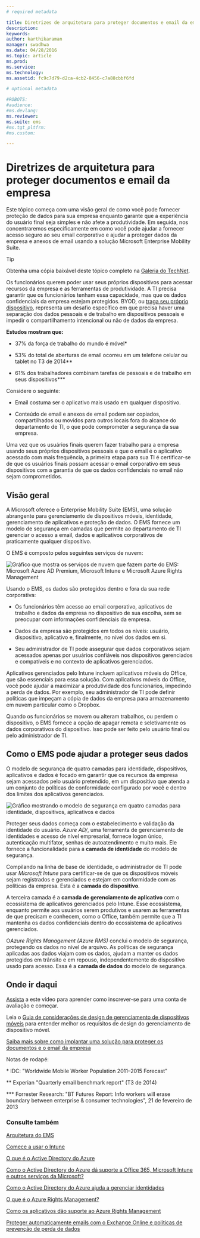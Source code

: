 ```yaml
---
# required metadata

title: Diretrizes de arquitetura para proteger documentos e email da empresa
description:
keywords:
author: karthikaraman
manager: swadhwa
ms.date: 04/28/2016
ms.topic: article
ms.prod:
ms.service:
ms.technology:
ms.assetid: fc9c7d79-d2ca-4cb2-8456-c7a88cbbf6fd

# optional metadata

#ROBOTS:
#audience:
#ms.devlang:
ms.reviewer: 
ms.suite: ems
#ms.tgt_pltfrm:
#ms.custom:

---
```


# Diretrizes de arquitetura para proteger documentos e email da empresa
Este tópico começa com uma visão geral de como você pode fornecer proteção de dados para sua empresa enquanto garante que a experiência do usuário final seja simples e não afete a produtividade. Em seguida, nos concentraremos especificamente em como você pode ajudar a fornecer acesso seguro ao seu email corporativo e ajudar a proteger dados da empresa e anexos de email usando a solução Microsoft Enterprise Mobility Suite.

> [!TIP]
> Obtenha uma cópia baixável deste tópico completo na [Galeria do TechNet](https://gallery.technet.microsoft.com/Managing-Access-and-Help-b7a05d0d/file/140056/1/Managing%20Access%20and%20Help%20Protect%20Corporate%20Email%20Data%20on%20Mobile%20Devices.pdf).

Os funcionários querem poder usar seus próprios dispositivos para acessar recursos da empresa e as ferramentas de produtividade. A TI precisa garantir que os funcionários tenham essa capacidade, mas que os dados confidenciais da empresa estejam protegidos. BYOD, ou [traga seu próprio dispositivo](../Solutions/byod-design-considerations-guide.md), representa um desafio específico em que precisa haver uma separação dos dados pessoais e de trabalho em dispositivos pessoais e impedir o compartilhamento intencional ou não de dados da empresa.

**Estudos mostram que:**

-   37% da força de trabalho do mundo é móvel&#42;

-   53% do total de aberturas de email ocorreu em um telefone celular ou tablet no T3 de 2014&#42;&#42;

-   61% dos trabalhadores combinam tarefas de pessoais e de trabalho em seus dispositivos&#42;&#42;&#42;

Considere o seguinte:

-   Email costuma ser o aplicativo mais usado em qualquer dispositivo.

-   Conteúdo de email e anexos de email podem ser copiados, compartilhados ou movidos para outros locais fora do alcance do departamento de TI, o que pode comprometer a segurança da sua empresa.

Uma vez que os usuários finais querem fazer trabalho para a empresa usando seus próprios dispositivos pessoais e que o email é o aplicativo acessado com mais frequência, a primeira etapa para sua TI é certificar-se de que os usuários finais possam acessar o email corporativo em seus dispositivos com a garantia de que os dados confidenciais no email não sejam comprometidos.

## Visão geral
A Microsoft oferece o Enterprise Mobility Suite (EMS), uma solução abrangente para gerenciamento de dispositivos móveis, identidade, gerenciamento de aplicativos e proteção de dados. O EMS fornece um modelo de segurança em camadas que permite ao departamento de TI gerenciar o acesso a email, dados e aplicativos corporativos de praticamente qualquer dispositivo.

O EMS é composto pelos seguintes serviços de nuvem:

![Gráfico que mostra os serviços de nuvem que fazem parte do EMS: Microsoft Azure AD Premium, Microsoft Intune e Microsoft Azure Rights Management](./media/ProtectEmail/Enterprise-Mobility-Suite.png)

Usando o EMS, os dados são protegidos dentro e fora da sua rede corporativa:

-   Os funcionários têm acesso ao email corporativo, aplicativos de trabalho e dados da empresa no dispositivo de sua escolha, sem se preocupar com informações confidenciais da empresa.

-   Dados da empresa são protegidos em todos os níveis: usuário, dispositivo, aplicativo e, finalmente, no nível dos dados em si.

-   Seu administrador de TI pode assegurar que dados corporativos sejam acessados apenas por usuários confiáveis nos dispositivos gerenciados e compatíveis e no contexto de aplicativos gerenciados.

Aplicativos gerenciados pelo Intune incluem aplicativos móveis do Office, que são essenciais para essa solução. Com aplicativos móveis do Office, você pode ajudar a maximizar a produtividade dos funcionários, impedindo a perda de dados. Por exemplo, seu administrador de TI pode definir políticas que impeçam a cópia de dados da empresa para armazenamento em nuvem particular como o Dropbox.

Quando os funcionários se movem ou alteram trabalhos, ou perdem o dispositivo, o EMS fornece a opção de apagar remota e seletivamente os dados corporativos do dispositivo. Isso pode ser feito pelo usuário final ou pelo administrador de TI.

## Como o EMS pode ajudar a proteger seus dados
O modelo de segurança de quatro camadas para identidade, dispositivos, aplicativos e dados é focado em garantir que os recursos da empresa sejam acessados pelo usuário pretendido, em um dispositivo que atenda a um conjunto de políticas de conformidade configurado por você e dentro dos limites dos aplicativos gerenciados.

![Gráfico mostrando o modelo de segurança em quatro camadas para identidade, dispositivos, aplicativos e dados](./media/ProtectEmail/Protecting_your_data.png)

Proteger seus dados começa com o estabelecimento e validação da identidade do usuário. *Azure AD/*, uma ferramenta de gerenciamento de identidades e acesso de nível empresarial, fornece logon único, autenticação multifator, senhas de autoatendimento e muito mais. Ele fornece a funcionalidade para a **camada de identidade** do modelo de segurança.

Compilando na linha de base de identidade, o administrador de TI pode usar *Microsoft Intune* para certificar-se de que os dispositivos móveis sejam registrados e gerenciados e estejam em conformidade com as políticas da empresa. Esta é a **camada do dispositivo**.

A terceira camada é a **camada de gerenciamento de aplicativo** com o ecossistema de aplicativos gerenciados pelo Intune. Esse ecossistema, enquanto permite aos usuários serem produtivos e usarem as ferramentas de que precisam e conhecem, como o Office, também permite que a TI mantenha os dados confidenciais dentro do ecossistema de aplicativos gerenciados.

O*Azure Rights Management (Azure RMS)* conclui o modelo de segurança, protegendo os dados no nível de arquivo. As políticas de segurança aplicadas aos dados viajam com os dados, ajudam a manter os dados protegidos em trânsito e em repouso, independentemente do dispositivo usado para acesso. Essa é a **camada de dados** do modelo de segurança.

## Onde ir daqui
[Assista](https://www.youtube.com/watch?v=ltcZvm4VOFU) a este vídeo para aprender como inscrever-se para uma conta de avaliação e começar.

Leia o [Guia de considerações de design de gerenciamento de dispositivos móveis](../Solutions/mdm-design-considerations-guide.md) para entender melhor os requisitos de design do gerenciamento de dispositivo móvel.

[Saiba mais sobre como implantar uma solução para proteger os documentos e o email da empresa](../Solutions/learn-how-to-deploy-a-solution-for-protecting-company-email-and-documents.md)

Notas de rodapé:

&#42; IDC: "Worldwide Mobile Worker Population 2011–2015 Forecast"

&#42;&#42; Experian "Quarterly email benchmark report" (T3 de 2014)

&#42;&#42;&#42; Forrester Research: "BT Futures Report: Info workers will erase boundary between enterprise &amp; consumer technologies", 21 de fevereiro de 2013

### Consulte também
[Arquitetura do EMS](https://azure.microsoft.com/en-us/documentation/infographics/enterprise-mobility/)

[Comece a usar o Intune](https://stage.docs.microsoft.com/en-us/intune/understand/introduction-to-microsoft-intune)

[O que é o Active Directory do Azure](https://azure.microsoft.com/en-us/documentation/articles/active-directory-whatis/)

[Como o Active Directory do Azure dá suporte a Office 365, Microsoft Intune e outros serviços da Microsoft?](https://azure.microsoft.com/en-us/documentation/articles/active-directory-administer/#what-is-an-azure-ad-tenant)

[Como o Active Directory do Azure ajuda a gerenciar identidades](https://azure.microsoft.com/en-us/documentation/articles/active-directory-administer/)

[O que é o Azure Rights Management?](https://technet.microsoft.com/en-us/library/jj585026.aspx)

[Como os aplicativos dão suporte ao Azure Rights Management](https://technet.microsoft.com/en-us/library/jj585004.aspx)

[Proteger automaticamente emails com o Exchange Online e políticas de prevenção de perda de dados](https://technet.microsoft.com/en-us/library/jj585026.aspx#BKMK_Example_DLP)


<!--HONumber=Apr16_HO2-->


